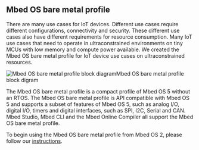 ## Mbed OS bare metal profile

There are many use cases for IoT devices. Different use cases require different configurations, connectivity and security. These different use cases also have different requirements for resource consumption. Many IoT use cases that need to operate in ultraconstrained environments on tiny MCUs with low memory and compute power available. We created the Mbed OS bare metal profile for IoT device use cases on ultraconstrained resources.

<span class="images">![Mbed OS bare metal profile block diagram](https://raw.githubusercontent.com/ARMmbed/mbed-os-5-docs/development/docs/images/bare_metal_block_diagram.png)<span>Mbed OS bare metal profile block digram</span></span>

The Mbed OS bare metal profile is a compact profile of Mbed OS 5 without an RTOS. The Mbed OS bare metal profile is API compatible with Mbed OS 5 and supports a subset of features of Mbed OS 5, such as analog I/O, digital I/O, timers and digital interfaces, such as SPI, I2C, Serial and CAN. Mbed Studio, Mbed CLI and the Mbed Online Compiler all support the Mbed OS bare metal profile.

To begin using the Mbed OS bare metal profile from Mbed OS 2, please follow our [instructions](../tutorials/migrating-to-mbed-os-5.html).
